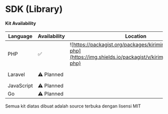 # SDK (Library)

#### Kit Availability

| Language   | Availability | Location                                                                                                                  | Source                                                                   |
| ---------- | ------------ | ------------------------------------------------------------------------------------------------------------------------- | ------------------------------------------------------------------------ |
| PHP        | ✅           | ![https://packagist.org/packages/kiriminaja/kiriminaja-php](https://img.shields.io/packagist/v/kiriminaja/kiriminaja-php) | [https://github.com/kiriminaja/php](https://github.com/kiriminaja/php)   |
| Laravel    | ⚠️ Planned   |                                                                                                                           | [https://github.com/kiriminaja/node](https://github.com/kiriminaja/node) |
| JavaScript | ⚠️ Planned   |                                                                                                                           |                                                                          |
| Go         | ⚠️ Planned   |                                                                                                                           |                                                                          |

Semua kit diatas dibuat adalah source terbuka dengan lisensi MIT

